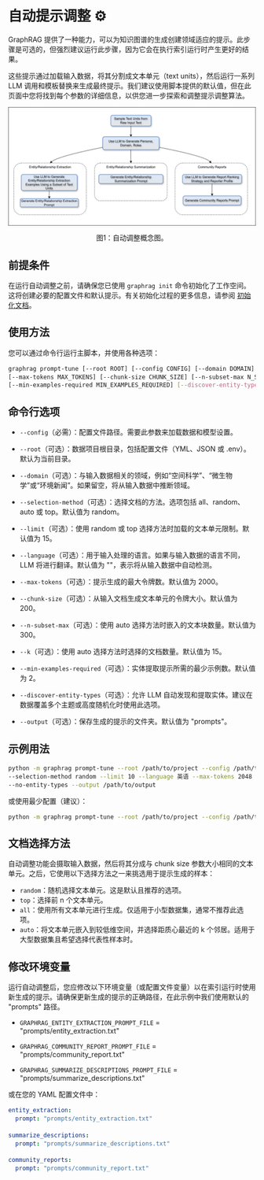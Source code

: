 # 自动提示调整 ⚙️

GraphRAG 提供了一种能力，可以为知识图谱的生成创建领域适应的提示。此步骤是可选的，但强烈建议运行此步骤，因为它会在执行索引运行时产生更好的结果。

这些提示通过加载输入数据，将其分割成文本单元（text units），然后运行一系列 LLM 调用和模板替换来生成最终提示。我们建议使用脚本提供的默认值，但在此页面中您将找到每个参数的详细信息，以供您进一步探索和调整提示调整算法。

<p align="center">
<img src="../img/auto-tune-diagram.png" alt="图1：自动调整概念图。" width="850" align="center" />
</p>
<p align="center">
图1：自动调整概念图。
</p>

## 前提条件

在运行自动调整之前，请确保您已使用 `graphrag init` 命令初始化了工作空间。这将创建必要的配置文件和默认提示。有关初始化过程的更多信息，请参阅 [初始化文档](../config/init.md)。

## 使用方法

您可以通过命令行运行主脚本，并使用各种选项：

```bash
graphrag prompt-tune [--root ROOT] [--config CONFIG] [--domain DOMAIN] [--selection-method METHOD] [--limit LIMIT] [--language LANGUAGE] \
[--max-tokens MAX_TOKENS] [--chunk-size CHUNK_SIZE] [--n-subset-max N_SUBSET_MAX] [--k K] \
[--min-examples-required MIN_EXAMPLES_REQUIRED] [--discover-entity-types] [--output OUTPUT]
```

## 命令行选项

- `--config`（必需）：配置文件路径。需要此参数来加载数据和模型设置。

- `--root`（可选）：数据项目根目录，包括配置文件（YML、JSON 或 .env）。默认为当前目录。

- `--domain`（可选）：与输入数据相关的领域，例如“空间科学”、“微生物学”或“环境新闻”。如果留空，将从输入数据中推断领域。

- `--selection-method`（可选）：选择文档的方法。选项包括 all、random、auto 或 top。默认值为 random。

- `--limit`（可选）：使用 random 或 top 选择方法时加载的文本单元限制。默认值为 15。

- `--language`（可选）：用于输入处理的语言。如果与输入数据的语言不同，LLM 将进行翻译。默认值为 ""，表示将从输入数据中自动检测。

- `--max-tokens`（可选）：提示生成的最大令牌数。默认值为 2000。

- `--chunk-size`（可选）：从输入文档生成文本单元的令牌大小。默认值为 200。

- `--n-subset-max`（可选）：使用 auto 选择方法时嵌入的文本块数量。默认值为 300。

- `--k`（可选）：使用 auto 选择方法时选择的文档数量。默认值为 15。

- `--min-examples-required`（可选）：实体提取提示所需的最少示例数。默认值为 2。

- `--discover-entity-types`（可选）：允许 LLM 自动发现和提取实体。建议在数据覆盖多个主题或高度随机化时使用此选项。

- `--output`（可选）：保存生成的提示的文件夹。默认值为 "prompts"。

## 示例用法

```bash
python -m graphrag prompt-tune --root /path/to/project --config /path/to/settings.yaml --domain "环境新闻" \
--selection-method random --limit 10 --language 英语 --max-tokens 2048 --chunk-size 256 --min-examples-required 3 \
--no-entity-types --output /path/to/output
```

或使用最少配置（建议）：

```bash
python -m graphrag prompt-tune --root /path/to/project --config /path/to/settings.yaml --no-entity-types
```

## 文档选择方法

自动调整功能会摄取输入数据，然后将其分成与 chunk size 参数大小相同的文本单元。之后，它使用以下选择方法之一来挑选用于提示生成的样本：

- `random`：随机选择文本单元。这是默认且推荐的选项。
- `top`：选择前 n 个文本单元。
- `all`：使用所有文本单元进行生成。仅适用于小型数据集，通常不推荐此选项。
- `auto`：将文本单元嵌入到较低维空间，并选择距质心最近的 k 个邻居。适用于大型数据集且希望选择代表性样本时。

## 修改环境变量

运行自动调整后，您应修改以下环境变量（或配置文件变量）以在索引运行时使用新生成的提示。请确保更新生成的提示的正确路径，在此示例中我们使用默认的 "prompts" 路径。

- `GRAPHRAG_ENTITY_EXTRACTION_PROMPT_FILE` = "prompts/entity_extraction.txt"

- `GRAPHRAG_COMMUNITY_REPORT_PROMPT_FILE` = "prompts/community_report.txt"

- `GRAPHRAG_SUMMARIZE_DESCRIPTIONS_PROMPT_FILE` = "prompts/summarize_descriptions.txt"

或在您的 YAML 配置文件中：

```yaml
entity_extraction:
  prompt: "prompts/entity_extraction.txt"

summarize_descriptions:
  prompt: "prompts/summarize_descriptions.txt"

community_reports:
  prompt: "prompts/community_report.txt"
```
